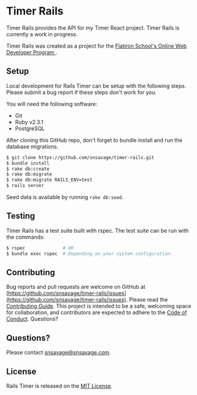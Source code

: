 # Timer Rails

Timer Rails provides the API for my Timer React project.  Timer Rails is currently a work in progress.

Timer Rails was created as a project for the [ Flatiron School's Online Web
Developer Program ](https://flatironschool.com/programs/online-web-developer-career-course).

## Setup

Local development for Rails Timer can be setup with the following steps. Please submit a bug report if these steps don't work for you.

You will need the following software:

* Git
* Ruby v2.3.1
* PostgreSQL

After cloning this GitHub repo, don't forget to bundle install and run the
database migrations.

```bash
$ git clone https://github.com/snsavage/timer-rails.git
$ bundle install
$ rake db:create
$ rake db:migrate
$ rake db:migrate RAILS_ENV=test
$ rails server
```

Seed data is available by running `rake db:seed`.

## Testing

Timer Rails has a test suite built with rspec. The test suite can be run with
the commands:

```bash
$ rspec              # OR
$ bundle exec rspec  # Depending on your system configuration.
```

## Contributing

Bug reports and pull requests are welcome on GitHub at
[https://github.com/snsavage/timer-rails/issues](https://github.com/snsavage/timer-rails/issues).
Please read the [Contributing Guide](./CONTRIBUTING.md).  This project is
intended to be a safe, welcoming space for collaboration, and contributors are
expected to adhere to the [Code of Conduct](./CODE_OF_CONDUCT.md).
Questions?

## Questions?

Please contact [snsavage@snsavage.com](mailto:snsavage@snsavage.com).

## License

Rails Timer is released on the [MIT License](./LICENSE).
